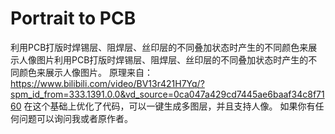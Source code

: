 # Portrait to PCB
利用PCB打版时焊锡层、阻焊层、丝印层的不同叠加状态时产生的不同颜色来展示人像图片利用PCB打版时焊锡层、阻焊层、丝印层的不同叠加状态时产生的不同颜色来展示人像图片。
原理来自：https://www.bilibili.com/video/BV13r421H7Yq/?spm_id_from=333.1391.0.0&vd_source=0ca047a429cd7445ae6baaf34c8f7160
在这个基础上优化了代码，可以一键生成多图层，并且支持人像。
如果你有任何问题可以询问我或者原作者。
